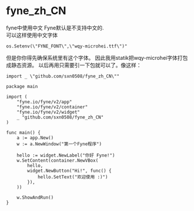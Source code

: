 # fyne_zh_CN
fyne中使用中文
Fyne默认是不支持中文的.  
可以这样使用中文字体 
```
os.Setenv(\"FYNE_FONT\",\"wqy-microhei.ttf\")"
```
但是你你得先确保系统里有这个字体。
因此我用statik把wqy-microhei字体打包成静态资源。
以后再用只需要引一下包就可以了。像这样：
```golang
import _ \"github.com/sxn0508/fyne_zh_CN\""
```
```golang
package main

import (
	"fyne.io/fyne/v2/app"
	"fyne.io/fyne/v2/container"
	"fyne.io/fyne/v2/widget"
	_ "github.com/sxn0508/fyne_zh_CN"
)

func main() {
	a := app.New()
	w := a.NewWindow("第一个Fyne程序")

	hello := widget.NewLabel("你好 Fyne!")
	w.SetContent(container.NewVBox(
		hello,
		widget.NewButton("Hi!", func() {
			hello.SetText("欢迎使用 :)")
		}),
	))

	w.ShowAndRun()
}
```
